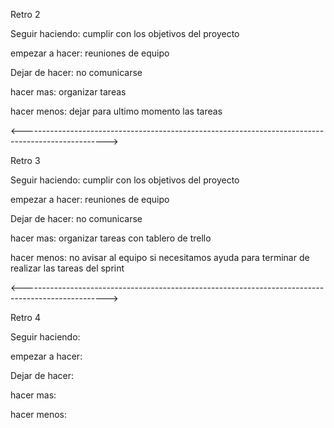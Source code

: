 Retro 2 

Seguir haciendo: cumplir con los objetivos del proyecto

empezar a hacer: reuniones de equipo

Dejar de hacer: no comunicarse 

hacer mas: organizar tareas

hacer menos: dejar para ultimo momento las tareas 

<--------------------------------------------------------------------------------------------------->

Retro 3 

Seguir haciendo: cumplir con los objetivos del proyecto

empezar a hacer: reuniones de equipo

Dejar de hacer: no comunicarse 

hacer mas: organizar tareas con tablero de trello 

hacer menos: no avisar al equipo si necesitamos ayuda para terminar de realizar las tareas del sprint

<--------------------------------------------------------------------------------------------------->

Retro 4 

Seguir haciendo: 

empezar a hacer: 

Dejar de hacer: 

hacer mas: 

hacer menos: 
